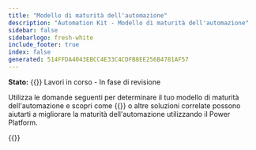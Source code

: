 ```yaml
---
title: "Modello di maturità dell'automazione"
description: "Automation Kit - Modello di maturità dell'automazione"
sidebar: false
sidebarlogo: fresh-white
include_footer: true
index: false
generated: 514FFDA4043EBCC4E33C4CDFB8EE256B4781AF57
---
```


**Stato:** {{<externalImage src="https://github.githubassets.com/images/icons/emoji/unicode/1f6a7.png" size="16x16" text="Construction Icon">}} Lavori in corso - In fase di revisione

Utilizza le domande seguenti per determinare il tuo modello di maturità dell'automazione e scopri come {{<product-name>}} o altre soluzioni correlate possono aiutarti a migliorare la maturità dell'automazione utilizzando il Power Platform.

{{<questions name="/content/it/automation-maturity-model.json" completed="" showNavigationButtons="false" locale="it">}}
